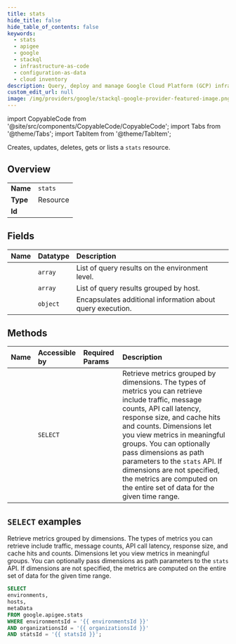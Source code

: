 ```yaml
---
title: stats
hide_title: false
hide_table_of_contents: false
keywords:
  - stats
  - apigee
  - google
  - stackql
  - infrastructure-as-code
  - configuration-as-data
  - cloud inventory
description: Query, deploy and manage Google Cloud Platform (GCP) infrastructure and resources using SQL
custom_edit_url: null
image: /img/providers/google/stackql-google-provider-featured-image.png
---
```


import CopyableCode from '@site/src/components/CopyableCode/CopyableCode';
import Tabs from '@theme/Tabs';
import TabItem from '@theme/TabItem';

Creates, updates, deletes, gets or lists a <code>stats</code> resource.

## Overview
<table><tbody>
<tr><td><b>Name</b></td><td><code>stats</code></td></tr>
<tr><td><b>Type</b></td><td>Resource</td></tr>
<tr><td><b>Id</b></td><td><CopyableCode code="google.apigee.stats" /></td></tr>
</tbody></table>

## Fields
| Name | Datatype | Description |
|:-----|:---------|:------------|
| <CopyableCode code="environments" /> | `array` | List of query results on the environment level. |
| <CopyableCode code="hosts" /> | `array` | List of query results grouped by host. |
| <CopyableCode code="metaData" /> | `object` | Encapsulates additional information about query execution. |

## Methods
| Name | Accessible by | Required Params | Description |
|:-----|:--------------|:----------------|:------------|
| <CopyableCode code="organizations_environments_stats_get" /> | `SELECT` | <CopyableCode code="environmentsId, organizationsId, statsId" /> | Retrieve metrics grouped by dimensions. The types of metrics you can retrieve include traffic, message counts, API call latency, response size, and cache hits and counts. Dimensions let you view metrics in meaningful groups. You can optionally pass dimensions as path parameters to the `stats` API. If dimensions are not specified, the metrics are computed on the entire set of data for the given time range. |

## `SELECT` examples

Retrieve metrics grouped by dimensions. The types of metrics you can retrieve include traffic, message counts, API call latency, response size, and cache hits and counts. Dimensions let you view metrics in meaningful groups. You can optionally pass dimensions as path parameters to the `stats` API. If dimensions are not specified, the metrics are computed on the entire set of data for the given time range.

```sql
SELECT
environments,
hosts,
metaData
FROM google.apigee.stats
WHERE environmentsId = '{{ environmentsId }}'
AND organizationsId = '{{ organizationsId }}'
AND statsId = '{{ statsId }}';
```

